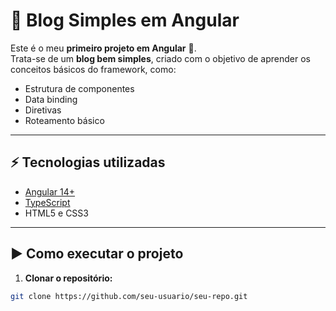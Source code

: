 # 📖 Blog Simples em Angular

Este é o meu **primeiro projeto em Angular** 🚀.  
Trata-se de um **blog bem simples**, criado com o objetivo de aprender os conceitos básicos do framework, como:

- Estrutura de componentes
- Data binding
- Diretivas
- Roteamento básico

---

## ⚡ Tecnologias utilizadas

- [Angular 14+](https://angular.io/)
- [TypeScript](https://www.typescriptlang.org/)
- HTML5 e CSS3

---

## ▶️ Como executar o projeto

1. **Clonar o repositório:**

```bash
git clone https://github.com/seu-usuario/seu-repo.git
```
